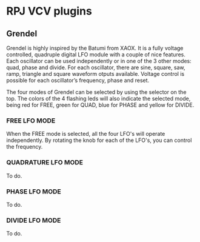 # RPJ VCV plugins

## Grendel

Grendel is highly inspired by the Batumi from XAOX. It is a fully voltage controlled, quadruple digital LFO module with a couple of nice features. Each oscillator can be used independently or in one of the 3 other modes: quad, phase and divide. For each oscillator, there are sine, square, saw, ramp, triangle and square waveform otputs available. Voltage control is possible for each oscillator’s frequency, phase and reset.

The four modes of Grendel can be selected by using the selector on the top. The colors of the 4 flashing leds will also indicate the selected mode, being red for FREE, green for QUAD, blue for PHASE and yellow for DIVIDE.

### FREE LFO MODE

When the FREE mode is selected, all the four LFO's will operate independently. By rotating the knob for each of the LFO's, you can control the frequency. 

### QUADRATURE LFO MODE

To do.

### PHASE LFO MODE

To do.

### DIVIDE LFO MODE

To do.
